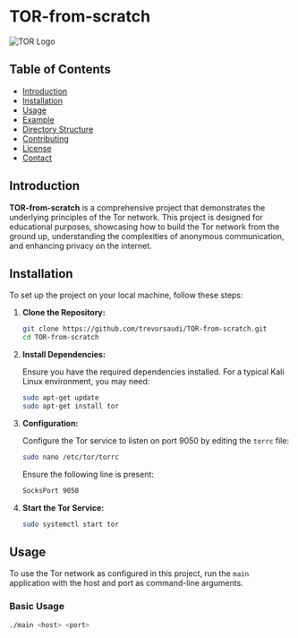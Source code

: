 # TOR-from-scratch

![TOR Logo](https://upload.wikimedia.org/wikipedia/commons/thumb/3/3a/Tor-logo-2011-flat.svg/1920px-Tor-logo-2011-flat.svg.png)

## Table of Contents

- [Introduction](#introduction)
- [Installation](#installation)
- [Usage](#usage)
- [Example](#example)
- [Directory Structure](#directory-structure)
- [Contributing](#contributing)
- [License](#license)
- [Contact](#contact)

## Introduction

**TOR-from-scratch** is a comprehensive project that demonstrates the underlying principles of the Tor network. This project is designed for educational purposes, showcasing how to build the Tor network from the ground up, understanding the complexities of anonymous communication, and enhancing privacy on the internet.

## Installation

To set up the project on your local machine, follow these steps:

1. **Clone the Repository:**

    ```bash
    git clone https://github.com/trevorsaudi/TOR-from-scratch.git
    cd TOR-from-scratch
    ```

2. **Install Dependencies:**

    Ensure you have the required dependencies installed. For a typical Kali Linux environment, you may need:

    ```bash
    sudo apt-get update
    sudo apt-get install tor
    ```

3. **Configuration:**

    Configure the Tor service to listen on port 9050 by editing the `torrc` file:

    ```bash
    sudo nano /etc/tor/torrc
    ```

    Ensure the following line is present:

    ```bash
    SocksPort 9050
    ```

4. **Start the Tor Service:**

    ```bash
    sudo systemctl start tor
    ```

## Usage

To use the Tor network as configured in this project, run the `main` application with the host and port as command-line arguments.

### Basic Usage

```bash
./main <host> <port>
